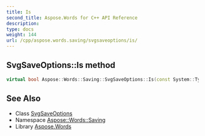 ```yaml
---
title: Is
second_title: Aspose.Words for C++ API Reference
description: 
type: docs
weight: 144
url: /cpp/aspose.words.saving/svgsaveoptions/is/
---
```

## SvgSaveOptions::Is method




```cpp
virtual bool Aspose::Words::Saving::SvgSaveOptions::Is(const System::TypeInfo &target) const override
```

## See Also

* Class [SvgSaveOptions](../)
* Namespace [Aspose::Words::Saving](../../)
* Library [Aspose.Words](../../../)
